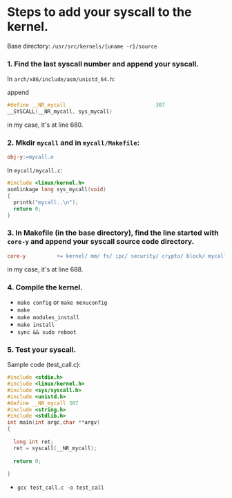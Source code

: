 # Steps to add your syscall to the kernel.

Base directory: `/usr/src/kernels/{uname -r}/source`

### 1. Find the last syscall number and append your syscall.

In `arch/x86/include/asm/unistd_64.h`:

append

```c
#define __NR_mycall                             307
__SYSCALL(__NR_mycall, sys_mycall)
```

in my case, it's at line 680.

### 2. Mkdir `mycall` and in `mycall/Makefile`:

```Makefile
obj-y:=mycall.o
```

In `mycall/mycall.c`:

```c
#include <linux/kernel.h>
asmlinkage long sys_mycall(void)
{
  printk("mycall..\n");
  return 0;
}
```

### 3. In Makefile (in the base directory), find the line started with `core-y` and append your syscall source code directory.

```Makefile
core-y          += kernel/ mm/ fs/ ipc/ security/ crypto/ block/ mycall/
```

in my case, it's at line 688.

### 4. Compile the kernel.

- `make config` or `make menuconfig`
- `make`
- `make modules_install`
- `make install`
- `sync && sudo reboot` 

### 5. Test your syscall.

Sample code (test_call.c):
```c
#include <stdio.h>
#include <linux/kernel.h>
#include <sys/syscall.h>
#include <unistd.h>
#define __NR_mycall 307
#include <string.h>
#include <stdlib.h>
int main(int argc,char **argv)
{
 
  long int ret;
  ret = syscall(__NR_mycall);
 
  return 0;
 
}
```

- `gcc test_call.c -o test_call`

